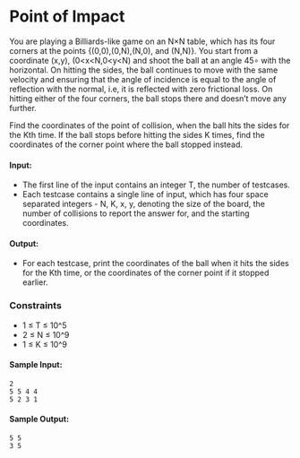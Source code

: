 # Point of Impact
You are playing a Billiards-like game on an N×N table, which has its four corners at the points {(0,0),(0,N),(N,0), and (N,N)}. You start from a coordinate (x,y), (0<x<N,0<y<N) and shoot the ball at an angle 45∘ with the horizontal. On hitting the sides, the ball continues to move with the same velocity and ensuring that the angle of incidence is equal to the angle of reflection with the normal, i.e, it is reflected with zero frictional loss. On hitting either of the four corners, the ball stops there and doesn’t move any further.

Find the coordinates of the point of collision, when the ball hits the sides for the Kth time. If the ball stops before hitting the sides K times, find the coordinates of the corner point where the ball stopped instead.

#### Input:
* The first line of the input contains an integer T, the number of testcases.
* Each testcase contains a single line of input, which has four space separated integers - N, K, x, y, denoting the size of the board, the number of collisions to report the answer for, and the starting coordinates.
#### Output:
* For each testcase, print the coordinates of the ball when it hits the sides for the Kth time, or the coordinates of the corner point if it stopped earlier.

### Constraints
* 1 ≤ T ≤ 10^5
* 2 ≤ N ≤ 10^9
* 1 ≤ K ≤ 10^9

#### Sample Input:
```
2
5 5 4 4
5 2 3 1
```
#### Sample Output:
```
5 5
3 5
```
